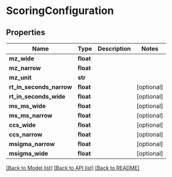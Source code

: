# ScoringConfiguration

## Properties
Name | Type | Description | Notes
------------ | ------------- | ------------- | -------------
**mz_wide** | **float** |  | 
**mz_narrow** | **float** |  | 
**mz_unit** | **str** |  | 
**rt_in_seconds_narrow** | **float** |  | [optional] 
**rt_in_seconds_wide** | **float** |  | [optional] 
**ms_ms_wide** | **float** |  | [optional] 
**ms_ms_narrow** | **float** |  | [optional] 
**ccs_wide** | **float** |  | [optional] 
**ccs_narrow** | **float** |  | [optional] 
**msigma_narrow** | **float** |  | [optional] 
**msigma_wide** | **float** |  | [optional] 

[[Back to Model list]](../README.md#documentation-for-models) [[Back to API list]](../README.md#documentation-for-api-endpoints) [[Back to README]](../README.md)

